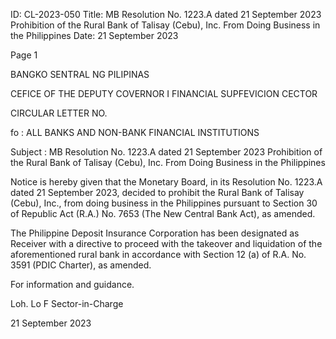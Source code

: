 ID: CL-2023-050
Title: MB Resolution No. 1223.A dated 21 September 2023 Prohibition of the Rural Bank of Talisay (Cebu), Inc. From Doing Business in the Philippines
Date: 21 September 2023

Page 1

BANGKO SENTRAL NG PILIPINAS

CEFICE OF THE DEPUTY COVERNOR I FINANCIAL SUPFEVICION CECTOR

CIRCULAR LETTER NO.

fo : ALL BANKS AND NON-BANK FINANCIAL INSTITUTIONS

Subject : MB Resolution No. 1223.A dated 21 September 2023 Prohibition of the Rural Bank of Talisay (Cebu), Inc. From Doing Business in the Philippines

Notice is hereby given that the Monetary Board, in its Resolution No. 1223.A dated 21 September 2023, decided to prohibit the Rural Bank of Talisay (Cebu), Inc., from doing business in the Philippines pursuant to Section 30 of Republic Act (R.A.) No. 7653 (The New Central Bank Act), as amended.

The Philippine Deposit Insurance Corporation has been designated as Receiver with a directive to proceed with the takeover and liquidation of the aforementioned rural bank in accordance with Section 12 (a) of R.A. No. 3591 (PDIC Charter), as amended.

For information and guidance.

Loh. Lo F Sector-in-Charge

21 September 2023